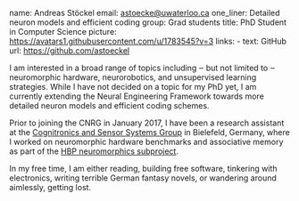 name: Andreas Stöckel
email: astoecke@uwaterloo.ca
one_liner: Detailed neuron models and efficient coding
group: Grad students
title: PhD Student in Computer Science
picture: https://avatars1.githubusercontent.com/u/1783545?v=3
links: 
    - text: GitHub
      url: https://github.com/astoeckel

I am interested in a broad range of topics including ‒ but not limited to ‒ neuromorphic
hardware, neurorobotics, and unsupervised learning strategies. While I have not decided
on a topic for my PhD yet, I am currently extending the Neural Engineering Framework
towards more detailed neuron models and efficient coding schemes.

Prior to joining the CNRG in January 2017, I have been a research assistant at the
[Cognitronics and Sensor Systems Group](http://www.ks.cit-ec.uni-bielefeld.de/) in Bielefeld,
Germany, where I worked on neuromorphic hardware benchmarks and associative memory as part of the
[HBP neuromorphics subproject](https://www.humanbrainproject.eu/en/silicon-brains/).

In my free time, I am either reading, building free software, tinkering with electronics,
writing terrible German fantasy novels, or wandering around aimlessly, getting lost.
